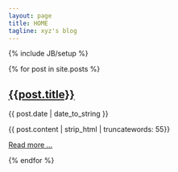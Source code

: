 ```yaml
---
layout: page
title: HOME
tagline: xyz's blog
---
```

{% include JB/setup %}

{% for post in site.posts %}
  <div>
  <p><h2><a href="{{ BASE_PATH }}{{post.url}}">{{post.title}}</a></h2>{{ post.date | date_to_string }}</p>
  <p>{{ post.content | strip_html | truncatewords: 55}}</p>
  <p><a href="{{ BASE_PATH }}{{post.url}}">Read more ...</a></p>
  </div>
{% endfor %}
